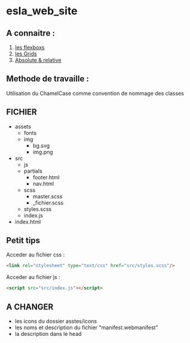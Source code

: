 # esla_web_site

## A connaitre :
1. [les flexboxs](https://flexboxfroggy.com/#fr)
2. [les Grids](https://cssgridgarden.com/#fr)
3. [Absolute & relative](https://developer.mozilla.org/fr/docs/Web/CSS/position)

## Methode de travaille :
  Utilisation du ChamelCase comme convention de nommage des classes


## FICHIER

- assets
  - fonts
  - img
    - bg.svg
    - img.png
- src
  - js
  - partials
    - footer.html
    - nav.html
  - scss
    - master.scss
    - _fichier.scss
  - styles.scss
  - index.js
- index.html


## Petit tips
  Acceder au fichier css :
```html
<link rel="stylesheet" type="text/css" href="src/styles.scss"/>
```

  Acceder au fichier js :
```html
<script src="src/index.js"></script>
```
## A CHANGER
 - les icons du dossier asstes/icons
 - les noms et description du fichier "manifest.webmanifest"
 - la description dans le head
